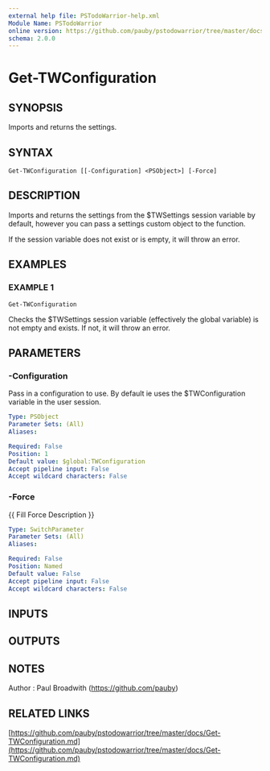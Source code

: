 ```yaml
---
external help file: PSTodoWarrior-help.xml
Module Name: PSTodoWarrior
online version: https://github.com/pauby/pstodowarrior/tree/master/docs/Get-TWConfiguration.md
schema: 2.0.0
---
```


# Get-TWConfiguration

## SYNOPSIS
Imports and returns the settings.

## SYNTAX

```
Get-TWConfiguration [[-Configuration] <PSObject>] [-Force]
```

## DESCRIPTION
Imports and returns the settings from the $TWSettings session variable by default, however you can pass a
settings custom object to the function.

If the session variable does not exist or is empty, it will throw an error.

## EXAMPLES

### EXAMPLE 1
```
Get-TWConfiguration
```

Checks the $TWSettings session variable (effectively the global variable) is not empty and exists.
If not, it will throw an error.

## PARAMETERS

### -Configuration
Pass in a configuration to use.
By default ie uses the $TWConfiguration variable in the user session.

```yaml
Type: PSObject
Parameter Sets: (All)
Aliases:

Required: False
Position: 1
Default value: $global:TWConfiguration
Accept pipeline input: False
Accept wildcard characters: False
```

### -Force
{{ Fill Force Description }}

```yaml
Type: SwitchParameter
Parameter Sets: (All)
Aliases:

Required: False
Position: Named
Default value: False
Accept pipeline input: False
Accept wildcard characters: False
```

## INPUTS

## OUTPUTS

## NOTES
Author  : Paul Broadwith (https://github.com/pauby)

## RELATED LINKS

[https://github.com/pauby/pstodowarrior/tree/master/docs/Get-TWConfiguration.md](https://github.com/pauby/pstodowarrior/tree/master/docs/Get-TWConfiguration.md)

